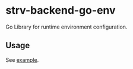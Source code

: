 # strv-backend-go-env

Go Library for runtime environment configuration.

## Usage

See [example](./example_test.go).
